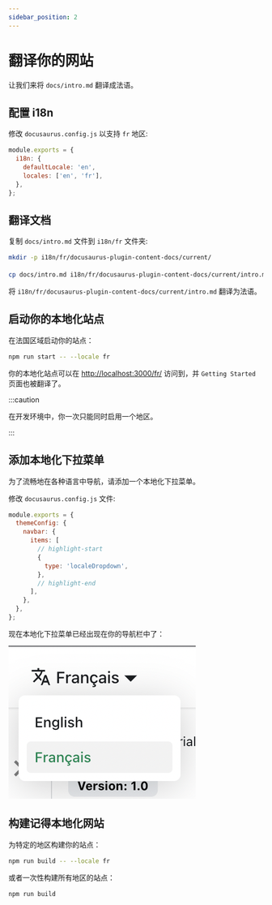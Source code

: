```yaml
---
sidebar_position: 2
---
```


# 翻译你的网站

让我们来将 `docs/intro.md` 翻译成法语。

## 配置 i18n

修改 `docusaurus.config.js` 以支持 `fr` 地区:

```js title="docusaurus.config.js"
module.exports = {
  i18n: {
    defaultLocale: 'en',
    locales: ['en', 'fr'],
  },
};
```

## 翻译文档

复制 `docs/intro.md` 文件到 `i18n/fr` 文件夹:

```bash
mkdir -p i18n/fr/docusaurus-plugin-content-docs/current/

cp docs/intro.md i18n/fr/docusaurus-plugin-content-docs/current/intro.md
```

将 `i18n/fr/docusaurus-plugin-content-docs/current/intro.md` 翻译为法语。

## 启动你的本地化站点

在法国区域启动你的站点：

```bash
npm run start -- --locale fr
```

你的本地化站点可以在 [http://localhost:3000/fr/](http://localhost:3000/fr/) 访问到，并 `Getting Started` 页面也被翻译了。

:::caution

在开发环境中，你一次只能同时启用一个地区。

:::

## 添加本地化下拉菜单

为了流畅地在各种语言中导航，请添加一个本地化下拉菜单。

修改 `docusaurus.config.js` 文件:

```js title="docusaurus.config.js"
module.exports = {
  themeConfig: {
    navbar: {
      items: [
        // highlight-start
        {
          type: 'localeDropdown',
        },
        // highlight-end
      ],
    },
  },
};
```

现在本地化下拉菜单已经出现在你的导航栏中了：

![本地化下拉菜单](./img/localeDropdown.png)

## 构建记得本地化网站

为特定的地区构建你的站点：

```bash
npm run build -- --locale fr
```

或者一次性构建所有地区的站点：

```bash
npm run build
```
